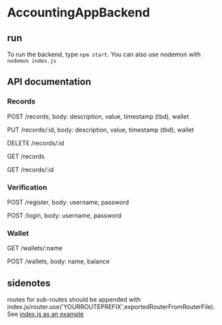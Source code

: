 # AccountingAppBackend

## run
To run the backend, type `npm start`. You can also use nodemon with `nodemon index.js`

## API documentation

### Records

POST /records, body: description, value, timestamp (tbd), wallet

PUT /records/:id, body: description, value, timestamp (tbd), wallet

DELETE /records/:id

GET /records

GET /records/:id


### Verification

POST /register, body: username, password

POST /login, body: username, password

### Wallet

GET /wallets/:name

POST /wallets, body: name, balance

## sidenotes

routes for sub-routes should be appended with index.js/router.use('YOURROUTEPREFIX',exportedRouterFromRouterFile). See [index.js as an example ](./index.js)
